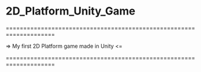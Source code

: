 # 2D_Platform_Unity_Game

====================================================================

=> My first 2D Platform game made in Unity <= 

====================================================================
